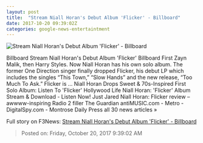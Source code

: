 ```yaml
---
layout: post
title:  "Stream Niall Horan's Debut Album 'Flicker' - Billboard"
date: 2017-10-20 09:39:02Z
categories: google-news-entertaintment
---
```


![Stream Niall Horan's Debut Album 'Flicker' - Billboard](http://www.billboard.com/files/media/niall-horan-performance-iheartradio-2017-billboard-1548.jpg)

Billboard Stream Niall Horan's Debut Album 'Flicker' Billboard First Zayn Malik, then Harry Styles. Now Niall Horan has his own solo album. The former One Direction singer finally dropped Flicker, his debut LP which includes the singles “This Town,” “Slow Hands” and the new release, “Too Much To Ask.” Flicker is ... Niall Horan Drops Sweet & 70s-Inspired First Solo Album: Listen To 'Flicker' Hollywood Life Niall Horan: 'Flicker' Album Stream & Download - Listen Now! Just Jared Niall Horan: Flicker review – awwww-inspiring Radio 2 filler The Guardian antiMUSIC.com - Metro - DigitalSpy.com - Montrose Daily Press all 30 news articles »


Full story on F3News: [Stream Niall Horan's Debut Album 'Flicker' - Billboard](http://www.f3nws.com/n/Wrgy)

> Posted on: Friday, October 20, 2017 9:39:02 AM
